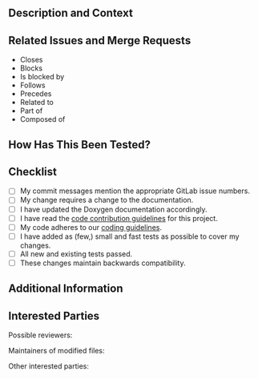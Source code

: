 <!--
Provide a general summary of your changes in the Title above. Use the prefix "WIP:" if this is a work-in-progress merge request.
-->

<!--
Note that anything between these delimiters is a comment that will not appear in the merge request description once created.
-->

<!--
Assignees:  If you know anyone who should likely handle bringing this merge request to completion or who should review it, select them from the Assignees drop-down on the right.
-->

<!--
Labels: Update the label of the issue(s) addressed by this merge request to "Under Review".
-->

## Description and Context
<!--
Provide a brief and concise description of your proposed change. Why is this change required?  What problem does it solve?
-->

## Related Issues and Merge Requests
<!--
If applicable, let us know how this merge request is related to any other open issues or pull requests:
-->
* Closes
* Blocks
* Is blocked by
* Follows
* Precedes
* Related to
* Part of
* Composed of

## How Has This Been Tested?
<!--
Please describe in detail how you tested your changes.  Include details of your testing environment and the tests you ran to see how your change affects other areas of the code. Consider including configure, build, and test log files.
-->

## Checklist
<!--
Go over all the following points, and put an `x` in all the boxes that apply. If you are unsure about any of these, please ask; we are here to help.
-->
- [ ] My commit messages mention the appropriate GitLab issue numbers.
- [ ] My change requires a change to the documentation.
- [ ] I have updated the Doxygen documentation accordingly.
- [ ] I have read the [code contribution guidelines](https://gitlab.lrz.de/baci/baci/blob/master/CONTRIBUTING.md) for this project.
- [ ] My code adheres to our [coding guidelines](https://gitlab.lrz.de/baci/baci/wikis/Baci-development-guidelines).
- [ ] I have added as (few,) small and fast tests as possible to cover my changes.
- [ ] All new and existing tests passed.
- [ ] These changes maintain backwards compatibility.

## Additional Information
<!--
Is there anything else your fellow developers need to know in evaluating this merge request?
Feel free to add supplementary material here (e.g. screen output, log files, screenshots)
-->

## Interested Parties
<!--
If there's anyone you think should be looped in on this merge request, feel free to @mention them here. In particular, @mention possible reviewers as well as the maintainers of all the files you've touched.
-->

Possible reviewers:

Maintainers of modified files:

Other interested parties:


